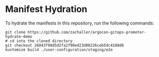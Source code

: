 # Manifest Hydration

To hydrate the manifests in this repository, run the following commands:

```shell
git clone https://github.com/zachaller/argocon-gitops-promoter-hydrate-demo
# cd into the cloned directory
git checkout 26843798d5d2fa2f90ed23d88226ceb5dc4188d6
kustomize build ./user-configuration/staging/e2e
```
